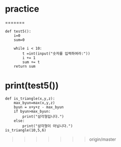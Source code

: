 # practice
=======
```
def test5():
    i=0
    sum=0

    while i < 10:
        t =int(input("숫자를 입력하여라:"))
        i += 1
        sum += t
    return sum
```
print(test5())
=======
```
def is_triangle(x,y,z):
    max_byun=max(x,y,z)
    byun = x+y+z - max_byun
    if byun>max_byun:
        print("삼각형입니다.")
    else:
        print("삼각형이 아닙니다.")
is_triangle(10,5,6)
```
>>>>>>> origin/master
